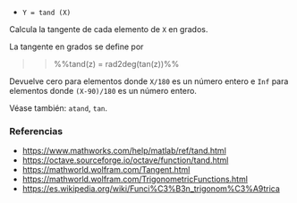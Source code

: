 * `Y = tand (X)`

Calcula la tangente de cada elemento de `X` en grados.

La tangente en grados se define por

>> %%tand(z) = rad2deg(tan(z))%%

Devuelve cero para elementos donde `X/180` es un número entero e `Inf` para elementos donde `(X-90)/180` es un número entero.

Véase también: `atand`, `tan`.

### Referencias

* https://www.mathworks.com/help/matlab/ref/tand.html
* https://octave.sourceforge.io/octave/function/tand.html
* https://mathworld.wolfram.com/Tangent.html
* https://mathworld.wolfram.com/TrigonometricFunctions.html
* https://es.wikipedia.org/wiki/Funci%C3%B3n_trigonom%C3%A9trica
